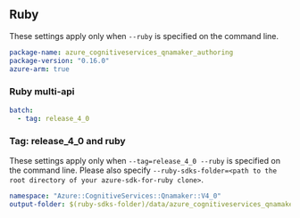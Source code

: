 ## Ruby

These settings apply only when `--ruby` is specified on the command line.

``` yaml
package-name: azure_cognitiveservices_qnamaker_authoring
package-version: "0.16.0"
azure-arm: true
```

### Ruby multi-api

``` yaml $(ruby) && $(multiapi)
batch:
  - tag: release_4_0
```

### Tag: release_4_0 and ruby

These settings apply only when `--tag=release_4_0 --ruby` is specified on the command line.
Please also specify `--ruby-sdks-folder=<path to the root directory of your azure-sdk-for-ruby clone>`.

``` yaml $(tag) == 'release_4_0' && $(ruby)
namespace: "Azure::CognitiveServices::Qnamaker::V4_0"
output-folder: $(ruby-sdks-folder)/data/azure_cognitiveservices_qnamaker_authoring/lib
```